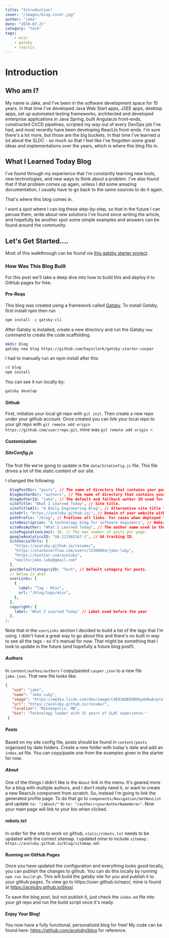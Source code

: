 ```yaml
---
title: "Introduction"
cover: "/images/blog-cover.jpg"
author: "jake"
date: "2019-07-21"
category: "tech"
tags:
    - misc
    - gatsby
    - reactjs
---
```

# Introduction

## Who am I?

My name is Jake, and I've been in the software development space for 15 years.
In that time I've developed Java Web Start apps, J2EE apps, desktop apps, 
set up automated testing frameworks, architected and developed enterprise 
applications in Java Spring, built AngularJs front-ends, constructed 
CI/CD pipelines, scripted my way out of every DevOps job I've had, 
and most recently have been developing ReactJs front-ends.  I'm sure there's
a lot more, but those are the big buckets.  In that time I've learned _a lot_ 
about the SLDC - so much so that I feel like I've forgotten some great ideas
and implementations over the years, which is where this blog fits in.

## What I Learned Today Blog

I've found through my experience that I'm constantly learning new tools,
new technologies, and new ways to think about a problem.  I've also found
that if that problem comes up again, unless I did some amazing documentation,
I usually have to go back to the same sources to do it again.

That's where this blog comes in.

I want a spot where I can log these step-by-step, so that in the future I 
can peruse them, write about new solutions I've found since writing the 
article, and hopefully be another spot some simple examples and answers
can be found around the community.

## Let's Get Started....

Most of this walkthrough can be found via 
[this gatsby starter project](https://www.gatsbyjs.org/starters/GatsbyCentral/gatsby-v2-starter-casper/).

### How Was This Blog Built

For this post we'll take a deep dive into how to build this and deploy it to GitHub pages for free.

#### Pre-Reqs
This blog was created using a framework called [Gatsby](https://www.gatsbyjs.org/).
To install Gatsby, first install npm then run
```bash
npm install -g gatsby-cli
```
After Gatsby is installed, create a new directory and run the Gatsby `new` command
to create the code scaffolding.
```bash
mkdir blog
gatsby new blog https://github.com/haysclark/gatsby-starter-casper
```
I had to manually run an npm install after this
```bash
cd blog
npm install
```
You can see it run locally by:
```bash
gatsby develop
```

#### Github
First, initialize your local git repo with `git init`.  Then create a new repo under your github account.  Once
created you can link your local repo to your git repo with `git remote add origin https://github.com/user/repo.git`, 
mine was `git remote add origin ≈`

#### Customization
##### SiteConfig.js

The first file we're going to update is the `data/SiteConfig.js` file.  This file
drives a lot of the static content of our site.

I changed the following:
```yml
  blogPostDir: "posts", // The name of directory that contains your posts.
  blogAuthorDir: "authors", // The name of directory that contains your 'authors' folder.
  blogAuthorId: "jake", // The default and fallback author ID used for blog posts without a defined author.
  siteTitle: "What I Learned Today", // Site title.
  siteTitleAlt: "A Daily Engineering Blog", // Alternative site title for SEO.
  siteUrl: "https://aceluby.github.io/", // Domain of your website without pathPrefix.
  pathPrefix: "/blog", // Prefixes all links. For cases when deployed to example.github.io/gatsby-starter-casper/.
  siteDescription: "A technology blog for software engineers", // Website description used for RSS feeds/meta description tag.
  siteRssAuthor: "What I Learned Today", // The author name used in the RSS file
  sitePaginationLimit: 10, // The max number of posts per page.
  googleAnalyticsID: "UA-111982167-1", // GA tracking ID.
  siteSocialUrls: [
    "https://aceluby.github.io/resume/",
    "https://stackoverflow.com/users/11500664/jake-luby",
    "https://twitter.com/aceluby",
    "mailto:jake.luby@gmail.com"
  ],
  postDefaultCategoryID: "Tech", // Default category for posts.
  // Below is what
  userLinks: [
    {
      label: "Tag - Misc",
      url: "/blog/tags/misc",
    },
  ],
  copyright: {
    label: "What I Learned Today" // Label used before the year
  },
};
```

Note that in the `userLinks` section I decided to build a list of the tags that I'm using.  I didn't have a 
great way to go about this and there's no built in way to see all the tags - so it's manual for now.  That might
be something that I look to update in the future (and hopefully a future blog post!).

##### Authors

In `content/authos/authors` I copy/pasted `casper.json` to a new file `jake.json`.  That new file looks like:

```json
{
   "uid": "jake",
   "name": "Jake Luby",
   "image": "https://media.licdn.com/dms/image/C4E03AQEEKBDkpdoKwA/profile-displayphoto-shrink_200_200/0?e=1565222400&v=beta&t=K1hj-UcXtyYRN6ahApVNZwHqT_MD19micnakHM55aLc",
   "url": "https://aceluby.github.io/resume/",
   "location": "Minneapolis, MN",
   "bio": "Technology leader with 15 years of SLDC experience."
 }
```

##### Posts

Based on my site config file, posts should be found in `content/posts` organized by date folders.  Create a new
folder with today's date and add an `index.md` file.  You can copy/paste one from the examples given
in the starter for now.

##### About

One of the things I didn't like is the `About` link in the menu.  It's geared more for a blog with multiple authors, 
and I don't really need it, or want to create a new ReactJs component from scratch.  So, instead I'm going to link the
generated profile page.  To do that go to `components/Navigation/GetNavList` and update `to: "/about/"` to 
`to: "/author/<yourAuthorNameHere>"`.  Now your main page will link to your bio when clicked.

##### robots.txt

In order for the site to work on github, `static/robots.txt` needs to be updated with the correct sitemap.  I
updated mine to include `sitemap: https://aceluby.github.io/blog/sitemap.xml`

#### Running on GitHub Pages

Once you have updated the configuration and everything looks good locally, you can publish the changes to github.
You can do this locally by running `npm run build:gh`.  This will build the gatsby site for you and publish it
to your github pages.  To view go to https://_user_.github.io/_repo_/, mine is found at https://aceluby.github.io/blog/.

To save the blog post, but not publish it, just check the `index.md` file into your git repo and run the build script 
once it's ready.

#### Enjoy Your Blog!

You now have a fully functional, personalized blog for free!  My code can be found here: https://github.com/aceluby/blog
for reference.